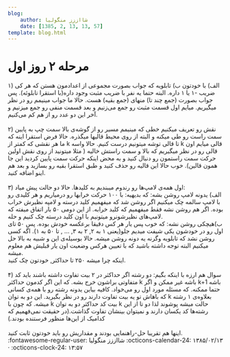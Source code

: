 ```yaml
---
blog:
    author: شااززز منگولیا
    date: [1385, 2, 13, 13, 57]
template: blog.html
---
```

# مرحله ۲ روز اول

<div class="cnt">
۱) الف) با خودتون ب) تابلویه که جواب بصورت مجموعی از اعدادمون هستن که هر کی ضریب -۱ یا ۱ داره. البته حتما یه نفر با ضریب مثبت وجود داره(با استقرا تابلوئه). پس جواب بصورت (جمع چند تا) منهای (جمع بقیه) هست. حالا ما جواب مینیمم رو در نظر میگیریم. میایم اول قسمت مثبت رو جمع می‌زنیم و بعد قسمت منفی رو جمع میزنیم و آخر این دو عدد رو از هم کم می‌کنیم.<br/><br/>۲) نقش رو تعریف میکنیم خطی که مینیمم مسیر رو از گوشه‌ی بالا سمت چپ به پایین سمت راست رو طی میکنه و البته از روی محیط قالیها میگذره. حالا فرض استقرا اینه که ما هر نقشی که کمتر از k تا قالی توشه میتونیم درست کنیم. حالا واسه k قالی میایم اون قالی رو در نظر میگیریم که بالا و سمت راستش خالیه ( مثلا میتونید از روی نقش اولین حرکت سمت راستمون رو دنبال کنید و به محض اینکه حرکت سمت پایین کردید این جا همون قالین). خوب حالا این قالیه رو حذف کنید و طبق استقرا بقیه رو بسازید و بعد هم اینو اضافه کنید.<br/><br/>۳) اول همه‌ی لامپ‌ها رو رندوم میبندیم به کلیدها. حالا دو حالت پیش میاد:<br/>الف) یدونه لامپ روشن بشه: که بدیهیه: با ۱۰۰ حرکت خرابها رو درمیاریم و هر کلیدی رو با لامپ سالمه چک میکنیم اگر روشن شد که میفهمیم کلید درسته و لامپه نظیرش خراب بوده. اگر هم روشن نشه فقط میفهمیم که کلید خرابه. از این دومی ۵۰ بار اتفاق میفته که لامپ‌های نظیرشونرو میتونیم با اون کلید درسته چک کنیم و حله.<br/>ب)هیچکی روشن نشه: که خوب ‍پس یار هر کس دقیقا برعکسه خودش بوده. پس ۵۰ تای اول رو در خودشون یکی شیفت میدیم جلو(یعنی ۱ به ۲, ۲ به ۳, ... , تا ۵۰ به ۱). اگه کسی روشن نشد که تابلویه وگرنه یه دونه روشن میشه. حالا بوسیله‌ی این و شبیه به بالا حل میکنیم البته توجه داشته باشید که با تعیین هرکس وضعیت اون یار قبلیش هم معلوم میشه.<br/>اینکه چرا میشه ۲۵۰ تا حداکثر, خودتون چک کنید.<br/><br/>۴) سوال هم ارزه با اینکه بگیم: دو رشته اگر حداکثر در ۲ بیت تفاوت داشته باشند باید کد متفاوتی براشون خرج بشه. که این اگر کدمون حداکثر k باشه غیر ممکن و اگر k+1 باشه حتما ممکنه. که مسئله مورد اول رو می‌خواد. کافیه بیاین یدونه رشته رو با همه‌ی کسانی که باهاش تو یه بیت تفاوت دارند رو در نظر بگیرید. این دو به توان k بعلاوه‌ی ۱ رشته میشه. که چون با k بیت کد حداکثر دو به توان k حالت میشه پوشوند لذا دو تا از این رشته‌ها کد یکسان دارند و نمیتوان بینشان تفاوت گذاشت.(در حقیقت نمی‌فهمیم که کدامیک از این‌ها منظور فرستنده بودند.)<br/><br/>اینها هم تقریبا حل-راهنمایی بودند و مقداریش رو باید خودتون ثابت کنید.
</div>

<div class="blog-info" markdown>
<span class="blog-author">
:fontawesome-regular-user: شااززز منگولیا
</span>
<span class="blog-date">
:octicons-calendar-24: ۱۳۸۵/۰۲/۱۳ · :octicons-clock-24: ۱۳:۵۷
</span>
</div>

